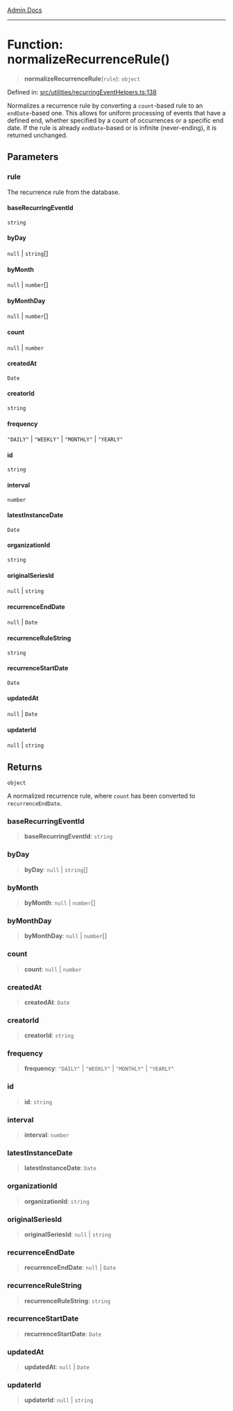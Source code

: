 [Admin Docs](/)

***

# Function: normalizeRecurrenceRule()

> **normalizeRecurrenceRule**(`rule`): `object`

Defined in: [src/utilities/recurringEventHelpers.ts:138](https://github.com/Sourya07/talawa-api/blob/61a1911602b2f0aac7635e08ae2918f4f768e8ff/src/utilities/recurringEventHelpers.ts#L138)

Normalizes a recurrence rule by converting a `count`-based rule to an `endDate`-based one.
This allows for uniform processing of events that have a defined end, whether specified
by a count of occurrences or a specific end date. If the rule is already `endDate`-based
or is infinite (never-ending), it is returned unchanged.

## Parameters

### rule

The recurrence rule from the database.

#### baseRecurringEventId

`string`

#### byDay

`null` \| `string`[]

#### byMonth

`null` \| `number`[]

#### byMonthDay

`null` \| `number`[]

#### count

`null` \| `number`

#### createdAt

`Date`

#### creatorId

`string`

#### frequency

`"DAILY"` \| `"WEEKLY"` \| `"MONTHLY"` \| `"YEARLY"`

#### id

`string`

#### interval

`number`

#### latestInstanceDate

`Date`

#### organizationId

`string`

#### originalSeriesId

`null` \| `string`

#### recurrenceEndDate

`null` \| `Date`

#### recurrenceRuleString

`string`

#### recurrenceStartDate

`Date`

#### updatedAt

`null` \| `Date`

#### updaterId

`null` \| `string`

## Returns

`object`

A normalized recurrence rule, where `count` has been converted to `recurrenceEndDate`.

### baseRecurringEventId

> **baseRecurringEventId**: `string`

### byDay

> **byDay**: `null` \| `string`[]

### byMonth

> **byMonth**: `null` \| `number`[]

### byMonthDay

> **byMonthDay**: `null` \| `number`[]

### count

> **count**: `null` \| `number`

### createdAt

> **createdAt**: `Date`

### creatorId

> **creatorId**: `string`

### frequency

> **frequency**: `"DAILY"` \| `"WEEKLY"` \| `"MONTHLY"` \| `"YEARLY"`

### id

> **id**: `string`

### interval

> **interval**: `number`

### latestInstanceDate

> **latestInstanceDate**: `Date`

### organizationId

> **organizationId**: `string`

### originalSeriesId

> **originalSeriesId**: `null` \| `string`

### recurrenceEndDate

> **recurrenceEndDate**: `null` \| `Date`

### recurrenceRuleString

> **recurrenceRuleString**: `string`

### recurrenceStartDate

> **recurrenceStartDate**: `Date`

### updatedAt

> **updatedAt**: `null` \| `Date`

### updaterId

> **updaterId**: `null` \| `string`
